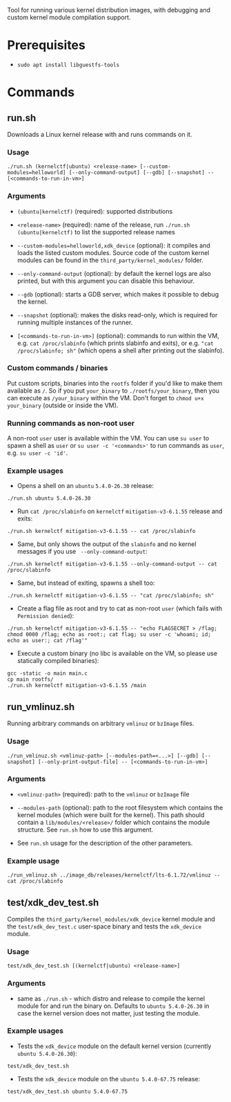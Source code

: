 Tool for running various kernel distribution images, with debugging and custom kernel module compilation support.

# Prerequisites
 * `sudo apt install libguestfs-tools`

# Commands

## run.sh

Downloads a Linux kernel release with and runs commands on it.

### Usage

```
./run.sh (kernelctf|ubuntu) <release-name> [--custom-modules=helloworld] [--only-command-output] [--gdb] [--snapshot] -- [<commands-to-run-in-vm>]
```

### Arguments

* `(ubuntu|kernelctf)` (required): supported distributions

* `<release-name>` (required): name of the release, run `./run.sh (ubuntu|kernelctf)` to list the supported release names

* `--custom-modules=helloworld,xdk_device` (optional): it compiles and loads the listed custom modules. Source code of the custom kernel modules can be found in the `third_party/kernel_modules/` folder.

* `--only-command-output` (optional): by default the kernel logs are also printed, but with this argument you can disable this behaviour.

* `--gdb` (optional): starts a GDB server, which makes it possible to debug the kernel.

* `--snapshot` (optional): makes the disks read-only, which is required for running multiple instances of the runner.

* `[<commands-to-run-in-vm>]` (optional): commands to run within the VM, e.g. `cat /proc/slabinfo` (which prints slabinfo and exits), or e.g. `"cat /proc/slabinfo; sh"` (which opens a shell after printing out the slabinfo).

### Custom commands / binaries

Put custom scripts, binaries into the `rootfs` folder if you'd like to make them available as `/`. So if you put `your_binary` to `./rootfs/your_binary`, then you can execute as `/your_binary` within the VM. Don't forget to `chmod u+x your_binary` (outside or inside the VM).

### Running commands as non-root user

A non-root `user` user is available within the VM. You can use `su user` to spawn a shell as `user` or `su user -c '<commands>'` to run commands as `user`, e.g. `su user -c 'id'`.

### Example usages

* Opens a shell on an `ubuntu` `5.4.0-26.30` release:
```
./run.sh ubuntu 5.4.0-26.30
```

* Run `cat /proc/slabinfo` on `kernelctf` `mitigation-v3-6.1.55` release and exits:
```
./run.sh kernelctf mitigation-v3-6.1.55 -- cat /proc/slabinfo
```

* Same, but only shows the output of the `slabinfo` and no kernel messages if you use ` --only-command-output`:
```
./run.sh kernelctf mitigation-v3-6.1.55 --only-command-output -- cat /proc/slabinfo
```

* Same, but instead of exiting, spawns a shell too:
```
./run.sh kernelctf mitigation-v3-6.1.55 -- "cat /proc/slabinfo; sh"
```

* Create a flag file as root and try to cat as non-root `user` (which fails with `Permission denied`):

```
./run.sh kernelctf mitigation-v3-6.1.55 -- "echo FLAGSECRET > /flag; chmod 0000 /flag; echo as root:; cat flag; su user -c 'whoami; id; echo as user:; cat /flag'"
```

* Execute a custom binary (no libc is available on the VM, so please use statically compiled binaries):

```
gcc -static -o main main.c
cp main rootfs/
./run.sh kernelctf mitigation-v3-6.1.55 /main
```

## run_vmlinuz.sh

Running arbitrary commands on arbitrary `vmlinuz` or `bzImage` files.

### Usage

```
./run_vmlinuz.sh <vmlinuz-path> [--modules-path=<...>] [--gdb] [--snapshot] [--only-print-output-file] -- [<commands-to-run-in-vm>]
```

### Arguments

* `<vmlinuz-path>` (required): path to the `vmlinuz` or `bzImage` file

* `--modules-path` (optional): path to the root filesystem which contains the kernel modules (which were built for the kernel). This path should contain a `lib/modules/<release>/` folder which contains the module structure. See `run.sh` how to use this argument.

* See `run.sh` usage for the description of the other parameters.

### Example usage

```
./run_vmlinuz.sh ../image_db/releases/kernelctf/lts-6.1.72/vmlinuz -- cat /proc/slabinfo
```

## test/xdk_dev_test.sh

Compiles the `third_party/kernel_modules/xdk_device` kernel module and the `test/xdk_dev_test.c` user-space binary and tests the `xdk_device` module.

### Usage

```
test/xdk_dev_test.sh [(kernelctf|ubuntu) <release-name>]
```

### Arguments

* same as `./run.sh` - which distro and release to compile the kernel module for and run the binary on. Defaults to `ubuntu 5.4.0-26.30` in case the kernel version does not matter, just testing the module.

### Example usages

* Tests the `xdk_device` module on the default kernel version (currently `ubuntu 5.4.0-26.30`):

```
test/xdk_dev_test.sh
```

* Tests the `xdk_device` module on the `ubuntu 5.4.0-67.75` release:

```
test/xdk_dev_test.sh ubuntu 5.4.0-67.75
```
